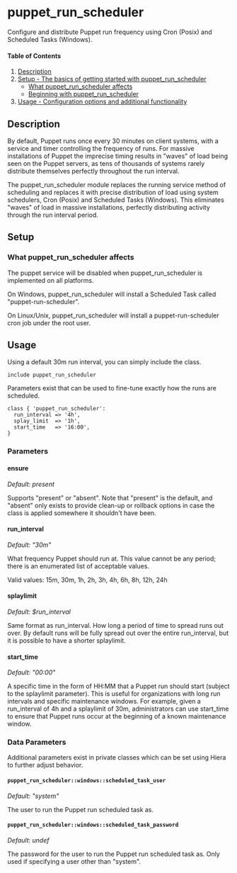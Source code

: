 # puppet\_run\_scheduler

Configure and distribute Puppet run frequency using Cron (Posix) and Scheduled Tasks (Windows).

#### Table of Contents

1. [Description](#description)
2. [Setup - The basics of getting started with puppet\_run\_scheduler](#setup)
    * [What puppet\_run\_scheduler affects](#what-puppet_run_scheduler-affects)
    * [Beginning with puppet\_run\_scheduler](#beginning-with-puppet_run_scheduler)
3. [Usage - Configuration options and additional functionality](#usage)

## Description

By default, Puppet runs once every 30 minutes on client systems, with a service and timer controlling the frequency of runs. For massive installations of Puppet the imprecise timing results in "waves" of load being seen on the Puppet servers, as tens of thousands of systems rarely distribute themselves perfectly throughout the run interval.

The puppet\_run\_scheduler module replaces the running service method of scheduling and replaces it with precise distribution of load using system schedulers, Cron (Posix) and Scheduled Tasks (Windows). This eliminates "waves" of load in massive installations, perfectly distributing activity through the run interval period.

## Setup

### What puppet\_run\_scheduler affects

The puppet service will be disabled when puppet\_run\_scheduler is implemented on all platforms.

On Windows, puppet\_run\_scheduler will install a Scheduled Task called "puppet-run-scheduler".

On Linux/Unix, puppet\_run\_scheduler will install a puppet-run-scheduler cron job under the root user.

## Usage

Using a default 30m run interval, you can simply include the class.

```puppet
include puppet_run_scheduler
```

Parameters exist that can be used to fine-tune exactly how the runs are scheduled.

```puppet
class { 'puppet_run_scheduler':
  run_interval => '4h',
  splay_limit  => '1h',
  start_time   => '16:00',
}
```

### Parameters

#### ensure

_Default: present_

Supports "present" or "absent". Note that "present" is the default, and "absent" only exists to provide clean-up or rollback options in case the class is applied somewhere it shouldn't have been.

#### run\_interval

_Default: "30m"_

What frequency Puppet should run at. This value cannot be any period; there is an enumerated list of acceptable values.

Valid values: 15m, 30m, 1h, 2h, 3h, 4h, 6h, 8h, 12h, 24h

#### splaylimit

_Default: $run\_interval_

Same format as run\_interval. How long a period of time to spread runs out over. By default runs will be fully spread out over the entire run\_interval, but it is possible to have a shorter splaylimit.

#### start\_time

_Default: "00:00"_

A specific time in the form of HH:MM that a Puppet run should start (subject to the splaylimit parameter). This is useful for organizations with long run intervals and specific maintenance windows. For example, given a run\_interval of 4h and a splaylimit of 30m, administrators can use start\_time to ensure that Puppet runs occur at the beginning of a known maintenance window.

### Data Parameters

Additional parameters exist in private classes which can be set using Hiera to further adjust behavior.

#### `puppet_run_scheduler::windows::scheduled_task_user`

_Default: "system"_

The user to run the Puppet run scheduled task as.

#### `puppet_run_scheduler::windows::scheduled_task_password`

_Default: undef_

The password for the user to run the Puppet run scheduled task as. Only used if specifying a user other than "system".
